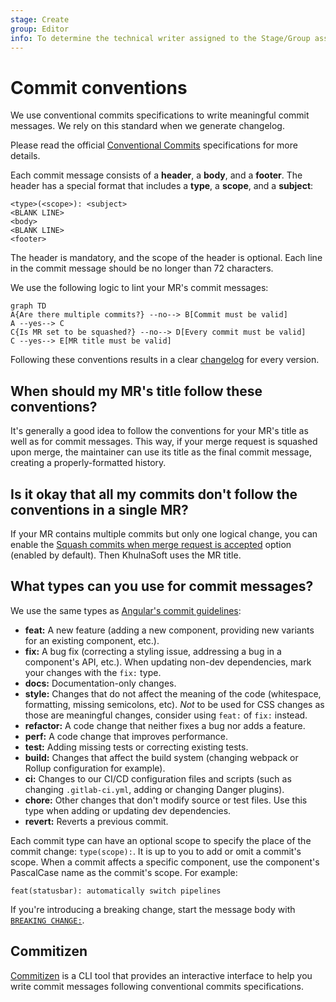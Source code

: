 ```yaml
---
stage: Create
group: Editor
info: To determine the technical writer assigned to the Stage/Group associated with this page, see https://about.gitlab.com/handbook/product/ux/technical-writing/#assignments
---
```


<!-- The contents of this file is copied from [the `gitlab-vscode-extension` developer documentation](https://gitlab.com/gitlab-org/gitlab-vscode-extension/-/blob/main/docs/developer/commits.md). -->

# Commit conventions

We use conventional commits specifications to write meaningful commit messages. We rely on this standard when we generate changelog.

Please read the official [Conventional Commits](https://www.conventionalcommits.org/) specifications for more details.

Each commit message consists of a **header**, a **body**, and a **footer**. The header has a special
format that includes a **type**, a **scope**, and a **subject**:

```plaintext
<type>(<scope>): <subject>
<BLANK LINE>
<body>
<BLANK LINE>
<footer>
```

The header is mandatory, and the scope of the header is optional.
Each line in the commit message should be no longer than 72 characters.

We use the following logic to lint your MR's commit messages:

```mermaid
graph TD
A{Are there multiple commits?} --no--> B[Commit must be valid]
A --yes--> C
C{Is MR set to be squashed?} --no--> D[Every commit must be valid]
C --yes--> E[MR title must be valid]
```

Following these conventions results in a clear [changelog](../../CHANGELOG.md) for every version.

## When should my MR's title follow these conventions?

It's generally a good idea to follow the conventions for your MR's title as well as for commit messages. This way, if your merge request is squashed
upon merge, the maintainer can use its title as the final commit message, creating a properly-formatted history.

## Is it okay that all my commits don't follow the conventions in a single MR?

If your MR contains multiple commits but only one logical change, you can enable the [Squash commits when merge request is accepted](https://docs.khulnasoft.com/ee/user/project/merge_requests/squash_and_merge.html) option (enabled by default). Then KhulnaSoft uses the MR title.

## What types can you use for commit messages?

We use the same types as [Angular's commit guidelines](https://github.com/angular/angular.js/blob/master/DEVELOPERS.md#type):

- **feat:** A new feature (adding a new component, providing new variants for an existing component, etc.).
- **fix:** A bug fix (correcting a styling issue, addressing a bug in a component's API, etc.).
  When updating non-dev dependencies, mark your changes with the `fix:` type.
- **docs:** Documentation-only changes.
- **style:** Changes that do not affect the meaning of the code
  (whitespace, formatting, missing semicolons, etc). _Not_ to be used for CSS changes as those are
  meaningful changes, consider using `feat:` of `fix:` instead.
- **refactor:** A code change that neither fixes a bug nor adds a feature.
- **perf:** A code change that improves performance.
- **test:** Adding missing tests or correcting existing tests.
- **build:** Changes that affect the build system (changing webpack or Rollup configuration for example).
- **ci:** Changes to our CI/CD configuration files and scripts
  (such as changing `.gitlab-ci.yml`, adding or changing Danger plugins).
- **chore:** Other changes that don't modify source or test files. Use this type when adding or
  updating dev dependencies.
- **revert:** Reverts a previous commit.

Each commit type can have an optional scope to specify the place of the commit change: `type(scope):`.
It is up to you to add or omit a commit's scope. When a commit affects a specific component, use the
component's PascalCase name as the commit's scope. For example:

```plaintext
feat(statusbar): automatically switch pipelines
```

If you're introducing a breaking change, start the message body with
[`BREAKING CHANGE:`](https://www.conventionalcommits.org/en/v1.0.0/#commit-message-with-description-and-breaking-change-footer).

## Commitizen

[Commitizen](https://commitizen.github.io/cz-cli/) is a CLI tool that provides an interactive interface to help you write commit messages following conventional commits specifications.
